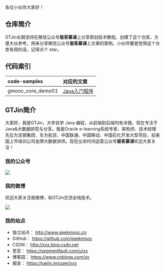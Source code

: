 各位小伙伴大家好！

## 仓库简介

GTJin长期坚持在微信公众号**极客慕课**上分享原创技术教程。创建了这个仓库，方便大伙参考，用来分享微信公众号**极客慕课**上文章的案例。小伙伴要是觉得这个仓库有用的话，记得点个 star。

## 代码索引

|code-samples|对应的文章|
|:---|:---|
|gmooc_core_demo01|[Java入门程序](https://mp.weixin.qq.com/s/XX)|


## GTJin简介

大家好，我是GTJin，大学自学 Java 编程，从前端到后端均有涉猎，现在专注于 Java&大数据研究与分享。我是Oracle e-learning系统专家、架构师、技术经理
先后为宝钢集团、东方航空、中国联通、中国移动、中国石化开发大型项目，前美国上市培训公司金牌大数据讲师。现在业余时间运营公众号**极客慕课**欢迎大家关注！

### 我的公众号

![](https://www.aicode001.com/files/attachments/1312878923612224/)  

### 我的微博

欢迎大家关注我微博，和GTJin交流全栈技术。

![](https://www.aicode001.com/files/attachments/1313386916741184/)

### 我的站点

- 独立站点： http://www.geekmooc.cn
- GitHub： https://github.com/geekmooc
- CSDN： http://xxx.blog.csdn.net
- 思否： https://segmentfault.com/u/xx
- 博客园： https://www.cnblogs.com/xx
- 掘金： https://juejin.im/user/xxx
